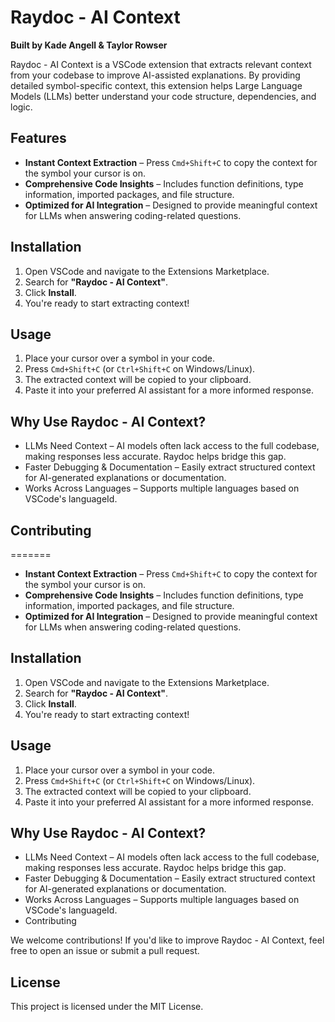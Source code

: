 # Raydoc - AI Context

**Built by Kade Angell & Taylor Rowser**  

Raydoc - AI Context is a VSCode extension that extracts relevant context from your codebase to improve AI-assisted explanations. By providing detailed symbol-specific context, this extension helps Large Language Models (LLMs) better understand your code structure, dependencies, and logic.

## Features

- **Instant Context Extraction** – Press `Cmd+Shift+C` to copy the context for the symbol your cursor is on.
- **Comprehensive Code Insights** – Includes function definitions, type information, imported packages, and file structure.
- **Optimized for AI Integration** – Designed to provide meaningful context for LLMs when answering coding-related questions.

## Installation

1. Open VSCode and navigate to the Extensions Marketplace.
2. Search for **"Raydoc - AI Context"**.
3. Click **Install**.
4. You're ready to start extracting context!

## Usage

1. Place your cursor over a symbol in your code.
2. Press `Cmd+Shift+C` (or `Ctrl+Shift+C` on Windows/Linux).
3. The extracted context will be copied to your clipboard.
4. Paste it into your preferred AI assistant for a more informed response.

## Why Use Raydoc - AI Context?

*   LLMs Need Context – AI models often lack access to the full codebase, making responses less accurate. Raydoc helps bridge this gap.
*   Faster Debugging & Documentation – Easily extract structured context for AI-generated explanations or documentation.
*   Works Across Languages – Supports multiple languages based on VSCode's languageId.

## Contributing
=======

- **Instant Context Extraction** – Press `Cmd+Shift+C` to copy the context for the symbol your cursor is on.
- **Comprehensive Code Insights** – Includes function definitions, type information, imported packages, and file structure.
- **Optimized for AI Integration** – Designed to provide meaningful context for LLMs when answering coding-related questions.

## Installation

1. Open VSCode and navigate to the Extensions Marketplace.
2. Search for **"Raydoc - AI Context"**.
3. Click **Install**.
4. You're ready to start extracting context!

## Usage

1. Place your cursor over a symbol in your code.
2. Press `Cmd+Shift+C` (or `Ctrl+Shift+C` on Windows/Linux).
3. The extracted context will be copied to your clipboard.
4. Paste it into your preferred AI assistant for a more informed response.

## Why Use Raydoc - AI Context?

*   LLMs Need Context – AI models often lack access to the full codebase, making responses less accurate. Raydoc helps bridge this gap.
*   Faster Debugging & Documentation – Easily extract structured context for AI-generated explanations or documentation.
*   Works Across Languages – Supports multiple languages based on VSCode's languageId.
*   Contributing

We welcome contributions! If you'd like to improve Raydoc - AI Context, feel free to open an issue or submit a pull request.

## License

This project is licensed under the MIT License.
